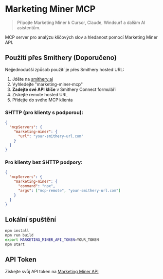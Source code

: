 # Marketing Miner MCP

> Připojte Marketing Miner k Cursor, Claude, Windsurf a dalším AI asistentům.

MCP server pro analýzu klíčových slov a hledanost pomocí Marketing Miner API.

## Použití přes Smithery (Doporučeno)

Nejjednodušší způsob použití je přes Smithery hosted URL:

1. Jděte na [smithery.ai](https://smithery.ai) 
2. Vyhledejte "marketing-miner-mcp"
3. **Zadejte své API klíče** v Smithery Connect formuláři
4. Získejte remote hosted URL
5. Přidejte do svého MCP klienta

### SHTTP (pro klienty s podporou):
```json
{
  "mcpServers": {
    "marketing-miner": {
      "url": "your-smithery-url.com"
    }
  }
}
```

### Pro klienty bez SHTTP podpory:
```json
{
  "mcpServers": {
    "marketing-miner": {
      "command": "npx",
      "args": ["mcp-remote", "your-smithery-url.com"]
    }
  }
}
```

## Lokální spuštění

```bash
npm install
npm run build
export MARKETING_MINER_API_TOKEN=YOUR_TOKEN
npm start
```

## API Token

Získejte svůj API token na [Marketing Miner API](https://www.marketingminer.com/cs/features/api)
